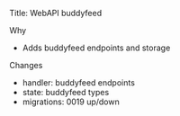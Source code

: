Title: WebAPI buddyfeed

Why
- Adds buddyfeed endpoints and storage

Changes
- handler: buddyfeed endpoints
- state: buddyfeed types
- migrations: 0019 up/down
